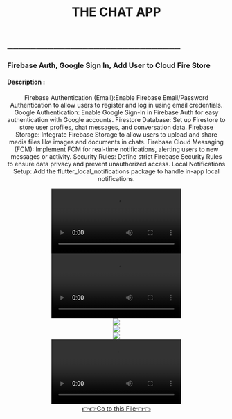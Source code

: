 <h1 align="center">THE CHAT APP</h1>
<h1>______________________________</h1>
<h3>Firebase Auth, Google Sign In, Add User to Cloud Fire Store </h3>

<div align="center">
  <h4 align="left">Description :</h4>
<p>
Firebase Authentication (Email):Enable Firebase Email/Password Authentication to allow users to register and log in using email credentials.
Google Authentication: Enable Google Sign-In in Firebase Auth for easy authentication with Google accounts.
Firestore Database: Set up Firestore to store user profiles, chat messages, and conversation data.
Firebase Storage: Integrate Firebase Storage to allow users to upload and share media files like images and documents in chats.
Firebase Cloud Messaging (FCM): Implement FCM for real-time notifications, alerting users to new messages or activity.
Security Rules: Define strict Firebase Security Rules to ensure data privacy and prevent unauthorized access.
Local Notifications Setup: Add the flutter_local_notifications package to handle in-app local notifications.
</p>
</div>
<div align="center">
  <video src="https://github.com/user-attachments/assets/f487a707-136e-49f0-b205-195da7169673">
</div>



<div align="center">
  <video src="https://github.com/user-attachments/assets/8afb6900-bc2d-4bfb-a343-b10e87dc0e1e">
</div>
<div align="center">

<img src="https://github.com/user-attachments/assets/9b6c8b78-b511-47b8-9e83-f3d652d386ef">
</div>
<div align="center">
<img src="https://github.com/user-attachments/assets/7c892f60-7bf3-4c46-af57-3d8743a4e41a">
</div>
<div align="center">
<img src="https://github.com/user-attachments/assets/6c558c62-2768-4c64-b19b-c3e1e82ddc5f">
</div>

    
<div align="center">
  <video src="https://github.com/user-attachments/assets/20cb831d-9960-401d-8e89-8c38bcd4dfa3">
</div>
<div align="center"> <a href="https://github.com/harshdusane2103/Chat_App/tree/master/lib">👉👉Go to this File👈👈</a></div>







